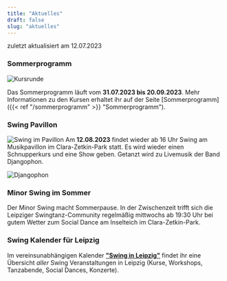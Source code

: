 ```yaml
---
title: "Aktuelles"
draft: false
slug: "aktuelles"
---
```


zuletzt aktualisiert am 12.07.2023

### Sommerprogramm
![Kursrunde](../slider_summer_2023.jpeg)

Das Sommerprogramm läuft vom **31.07.2023 bis 20.09.2023**. Mehr Informationen zu den Kursen erhaltet ihr auf der Seite [Sommerprogramm]({{< ref "/sommerprogramm" >}} "Sommerprogramm").

### Swing Pavillon
![Swing im Pavillon](../slider_pavillon_08_2023.jpg)
Am **12.08.2023** findet wieder ab 16 Uhr Swing am Musikpavillon im Clara-Zetkin-Park statt. Es wird wieder einen Schnupperkurs und eine Show geben. Getanzt wird zu Livemusik der Band Djangophon.   

![Djangophon](../djangophon.jpg)

### Minor Swing im Sommer
Der Minor Swing macht Sommerpause. In der Zwischenzeit trifft sich die Leipziger Swingtanz-Community regelmäßig mittwochs ab 19:30 Uhr bei gutem Wetter zum Social Dance am Inselteich im Clara-Zetkin-Park.

### Swing Kalender für Leipzig
Im vereinsunabhängigen Kalender [**"Swing in Leipzig"**](https://kalender.digital/0c529f4b4448ea55b992) findet ihr eine Übersicht *aller* Swing Veranstaltungen in Leipzig (Kurse, Workshops, Tanzabende, Social Dances, Konzerte).
